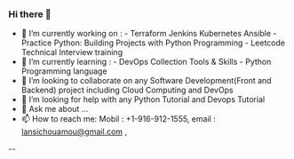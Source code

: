 ### Hi there 👋
* 🔭 I’m currently working on : 
           - Terraform Jenkins Kubernetes Ansible
           - Practice Python: Building Projects with Python Programming
           - Leetcode Technical Interview training 
* 🌱 I’m currently learning : 
           - DevOps Collection Tools & Skills
           - Python Programming language 
* 👯 I’m looking to collaborate on any Software Development(Front and Backend) project including  Cloud Computing  and DevOps 
* 🤔 I’m looking for help with any Python Tutorial  and Devops Tutorial 
* 💬 Ask me about ...
* 📫 How to reach me: Mobil : +1-916-912-1555,   email : lansichouamou@gmail.com , 
 
--
